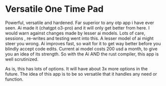 # Versatile One Time Pad

Powerful, versatile and hardened. Far superior to any otp app i have ever seen. Ai made it (chatgpt o3-pro) and it will only get better from here. I would warn against changes made by lesser ai models. Lots of care, sessions , re-writes and testing went into this. A lesser model of ai might steer you wrong. Ai improves fast, so wait for it to get way better before you blindly accept code edits. Current ai model costs 200 usd a month, to give you an idea of its strength. So with the Ai AND the rust compiler, this app is well scrutinized. 

As is, this has lots of options. It will have about 3x more options in the future. The idea of this app is to be so versatile that it handles any need or function. 
